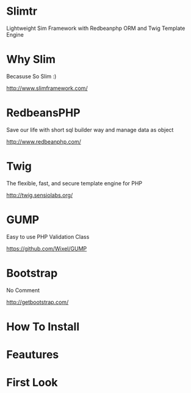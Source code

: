 # Slimtr
Lightweight Sim Framework with Redbeanphp ORM and Twig Template Engine 


# Why Slim
Becasuse So Slim :)

http://www.slimframework.com/



# RedbeansPHP
Save our life with short sql builder way and manage data as object

http://www.redbeanphp.com/



# Twig

The flexible, fast, and secure template engine for PHP

http://twig.sensiolabs.org/

# GUMP

Easy to use PHP Validation Class

https://github.com/Wixel/GUMP

# Bootstrap

No Comment

http://getbootstrap.com/


# How To Install


# Feautures


# First Look


